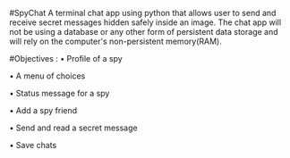 #SpyChat
A terminal chat app using python that allows user to send and receive secret messages hidden safely inside an image. The chat app will not be using a database or any other form of persistent data storage and will rely on the computer's non-persistent memory(RAM).

#Objectives :
• Profile of a spy

• A menu of choices

• Status message for a spy

• Add a spy friend

• Send and read a secret message

• Save chats

